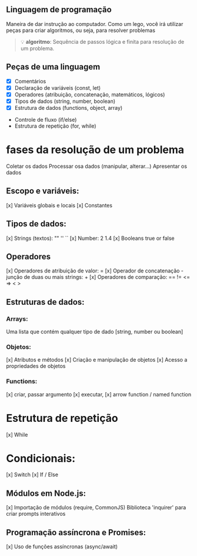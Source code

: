 ## Linguagem de programação

Maneira de dar instrução ao computador.
Como um lego, você irá utilizar peças para criar algoritmos, ou seja, para resolver problemas

> 💡 **algoritmo**: Sequência de passos lógica e finita para resolução de um problema.

## Peças de uma linguagem

- [x] Comentários
- [x] Declaração de variáveis (const, let)
- [x] Operadores (atribuição, concatenação, matemáticos, lógicos)
- [x] Tipos de dados (string, number, boolean)
- [x] Estrutura de dados (functions, object, array)
- Controle de fluxo (if/else)
- Estrutura de repetição (for, while)

# fases da resolução de um problema

Coletar os dados
Processar osa dados (manipular, alterar...)
Apresentar os dados

## Escopo e variáveis:

[x] Variáveis globais e locais
[x] Constantes

## Tipos de dados: 

[x] Strings (textos): "" '' ``
[x] Number: 2 1.4
[x] Booleans true or false

## Operadores

[x] Operadores de atribuição de valor: =
[x] Operador de concatenação - junção de duas ou mais strings: +
[x] Operadores de comparação: == != <= => < >

## Estruturas de dados: 

### Arrays: 

Uma lista que contém qualquer tipo de dado [string, number ou boolean]

### Objetos:

[x] Atributos e métodos
[x] Criação e manipulação de objetos
[x] Acesso a propriedades de objetos

### Functions: 

[x] criar, passar argumento
[x] executar,
[x] arrow function / named function

# Estrutura de repetição

[x] While

# Condicionais: 
[x] Switch
[x] If / Else

## Módulos em Node.js:

[x] Importação de módulos (require, CommonJS)
Biblioteca 'inquirer' para criar prompts interativos

## Programação assíncrona e Promises:

[x] Uso de funções assíncronas (async/await)
